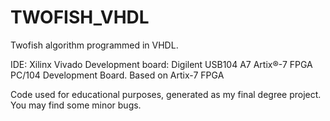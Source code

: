# TWOFISH_VHDL

Twofish algorithm programmed in VHDL.

IDE: Xilinx Vivado
Development board: Digilent USB104 A7 Artix®-7 FPGA PC/104 Development Board. Based on Artix-7 FPGA

Code used for educational purposes, generated as my final degree project. You may find some minor bugs.

